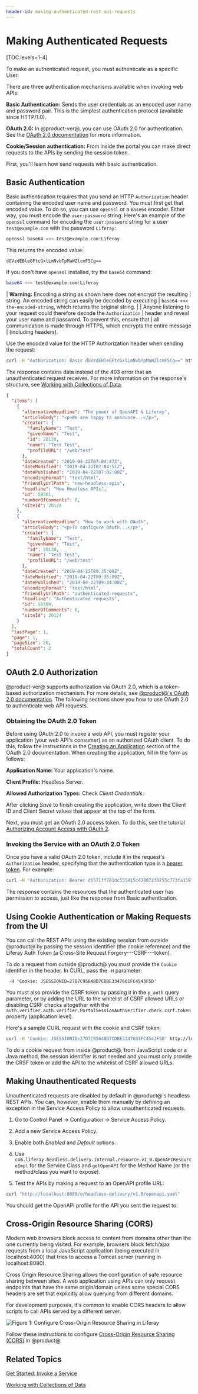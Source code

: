 ```yaml
---
header-id: making-authenticated-rest-api-requests
---
```


# Making Authenticated Requests

[TOC levels=1-4]

To make an authenticated request, you must authenticate as a specific User. 

There are three authentication mechanisms available when invoking web APIs: 

**Basic Authentication:** Sends the user credentials as an encoded user name 
and password pair. This is the simplest authentication protocol (available since 
HTTP/1.0). 

**OAuth 2.0:** In @product-ver@, you can use OAuth 2.0 for authentication. See 
the 
[OAuth 2.0 documentation](/docs/7-2/deploy/-/knowledge_base/d/oauth-2-0) 
for more information. 

**Cookie/Session authentication:** From inside the portal you can make direct
requests to the APIs by sending the session token.

First, you'll learn how send requests with basic authentication. 

## Basic Authentication

Basic authentication requires that you send an HTTP `Authorization` header 
containing the encoded user name and password. You must first get that encoded 
value. To do so, you can use `openssl` or a `Base64` encoder. Either way, you 
must encode the `user:password` string. Here's an example of the `openssl` 
command for encoding the `user:password` string for a user `test@example.com` 
with the password `Liferay`: 

```bash
openssl base64 <<< test@example.com:Liferay
```

This returns the encoded value: 

    dGVzdEBleGFtcGxlLmNvbTpMaWZlcmF5Cg==

If you don't have `openssl` installed, try the `base64` command: 

```bash
base64 <<< test@example.com:Liferay
```

| **Warning:** Encoding a string as shown here does not encrypt the resulting 
| string. An encoded string can easily be decoded by executing 
| `base64 <<< the-encoded-string`, which returns the original string. 
| 
| Anyone listening to your request could therefore decode the `Authorization` 
| header and reveal your user name and password. To prevent this, ensure that 
| all communication is made through HTTPS, which encrypts the entire message 
| (including headers). 

Use the encoded value for the HTTP Authorization header when sending the 
request: 

```bash
curl -H "Authorization: Basic dGVzdEBleGFtcGxlLmNvbTpMaWZlcmF5Cg==" http://localhost:8080/o/headless-delivery/v1.0/sites/{siteId}/blog-postings/
```

The response contains data instead of the 403 error that an unauthenticated 
request receives. For more information on the response's structure, see 
[Working with Collections of Data](/docs/7-2/frameworks/-/knowledge_base/f/working-with-collections-of-data). 

```json
{
  "items": [
    {
      "alternativeHeadline": "The power of OpenAPI & Liferay",
      "articleBody": "<p>We are happy to announce...</p>",
      "creator": {
        "familyName": "Test",
        "givenName": "Test",
        "id": 20130,
        "name": "Test Test",
        "profileURL": "/web/test"
      },
      "dateCreated": "2019-04-22T07:04:47Z",
      "dateModified": "2019-04-22T07:04:51Z",
      "datePublished": "2019-04-22T07:02:00Z",
      "encodingFormat": "text/html",
      "friendlyUrlPath": "new-headless-apis",
      "headline": "New Headless APIs",
      "id": 59301,
      "numberOfComments": 0,
      "siteId": 20124
    },
    {
      "alternativeHeadline": "How to work with OAuth",
      "articleBody": "<p>To configure OAuth...</p>",
      "creator": {
        "familyName": "Test",
        "givenName": "Test",
        "id": 20130,
        "name": "Test Test",
        "profileURL": "/web/test"
      },
      "dateCreated": "2019-04-22T09:35:09Z",
      "dateModified": "2019-04-22T09:35:09Z",
      "datePublished": "2019-04-22T09:34:00Z",
      "encodingFormat": "text/html",
      "friendlyUrlPath": "authenticated-requests",
      "headline": "Authenticated requests",
      "id": 59309,
      "numberOfComments": 0,
      "siteId": 20124
    }
  ],
  "lastPage": 1,
  "page": 1,
  "pageSize": 20,
  "totalCount": 2
}
```

## OAuth 2.0 Authorization

@product-ver@ supports authorization via OAuth 2.0, which is a token-based 
authorization mechanism. For more details, see 
[@product@'s OAuth 2.0 documentation](/docs/7-2/deploy/-/knowledge_base/d/oauth-2-0). 
The following sections show you how to use OAuth 2.0 to authenticate web API 
requests. 

### Obtaining the OAuth 2.0 Token

Before using OAuth 2.0 to invoke a web API, you must register your application 
(your web API's consumer) as an authorized OAuth client. To do this, follow the 
instructions in the 
[Creating an Application](/docs/7-2/deploy/-/knowledge_base/d/oauth-2-0#creating-an-application) 
section of the OAuth 2.0 documentation. When creating the application, fill in
the form as follows: 

**Application Name:** Your application's name. 

**Client Profile:** Headless Server. 

**Allowed Authorization Types:** Check *Client Credentials*. 

After clicking *Save* to finish creating the application, write down the Client 
ID and Client Secret values that appear at the top of the form. 

Next, you must get an OAuth 2.0 access token. To do this, see the tutorial 
[Authorizing Account Access with OAuth 2](/docs/7-2/deploy/-/knowledge_base/d/authorizing-account-access-with-oauth2). 

### Invoking the Service with an OAuth 2.0 Token

Once you have a valid OAuth 2.0 token, include it in the request's 
`Authorization` header, specifying that the authentication type is a 
[bearer token](https://tools.ietf.org/html/rfc6750). 
For example: 

```bash
curl -H "Authorization: Bearer d5571ff781dc555415c478872f0755c773fa159" http://localhost:8080/o/headless-delivery/v1.0/sites/{siteId}/blog-postings/
```

The response contains the resources that the authenticated user has 
permission to access, just like the response from Basic authentication.

## Using Cookie Authentication or Making Requests from the UI

You can call the REST APIs using the existing session from outside @product@
by passing the session identifier (the cookie reference) and the Liferay Auth
Token (a Cross-Site Request Forgery---CSRF---token).

To do a request from outside @product@ you must provide the `Cookie` identifier
in the header. In CURL, pass the `-H` parameter: 

     -H 'Cookie: JSESSIONID=27D7C95648D7CDBE3347601FC4543F5D'

You must also provide the CSRF token by passing it in the `p_auth` query
parameter, or by adding the URL to the whitelist of CSRF allowed URLs or disabling CSRF
checks altogether with the `auth.verifier.auth.verifier.PortalSessionAuthVerifier.check.csrf.token` property (application level).

Here's a sample CURL request with the cookie and CSRF token:

```bash
curl -H 'Cookie: JSESSIONID=27D7C95648D7CDBE3347601FC4543F5D' http://localhost:8080/o/headless-delivery/v1.0/sites/{siteId}/blog-postings/?p_auth=O4dCU1Mj
```
 
To do a cookie request from inside @product@, from JavaScript code or a Java
method, the session identifier is not needed and you must only provide
the CRSF token or add the API to the whitelist of CSRF allowed URLs.
 
## Making Unauthenticated Requests

Unauthenticated requests are disabled by default in @product@'s headless REST
APIs. You can, however, enable them manually by defining an exception in the
Service Access Policy to allow unauthenticated requests.

1. Go to Control Panel &rarr; Configuration &rarr; Service Access Policy.

2. Add a new Service Access Policy.

3. Enable both *Enabled* and *Default* options.

4. Use `com.liferay.headless.delivery.internal.resource.v1_0.OpenAPIResourceImpl`
   for the Service Class and `getOpenAPI` for the Method Name (or the method/class
   you want to expose).

5.  Test the APIs by making a request to an OpenAPI profile URL: 

```bash
curl "http://localhost:8080/o/headless-delivery/v1.0/openapi.yaml"
```

You should get the OpenAPI profile for the API you sent the request to. 

## Cross-Origin Resource Sharing (CORS)

Modern web browsers block access to content from domains other than the one
currently being visited. For example, browsers block fetch/ajax requests from
a local JavaScript application (being executed in localhost:4000) that tries to
access a Tomcat server (running in localhost:8080). 

Cross Origin Resource Sharing allows the configuration of safe resource sharing
between sites. A web application using APIs can only request endpoints that have
the same origin/domain unless some special CORS headers are set that explicitly
allow querying from different domains. 

For development purposes, it's common to enable CORS headers to allow
scripts to call APIs served by a different server. 

![Figure 1: Configure Cross-Origin Resource Sharing in Liferay](../../../images/cors.png)

Follow these instructions to configure [Cross-Origin Resource Sharing (CORS)](/docs/7-2/deploy/-/knowledge_base/d/configuring-cors) 
in @product@.

## Related Topics

[Get Started: Invoke a Service](/docs/7-2/frameworks/-/knowledge_base/f/get-started-invoke-a-service)

[Working with Collections of Data](/docs/7-2/frameworks/-/knowledge_base/f/working-with-collections-of-data)
